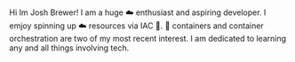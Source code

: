 Hi Im Josh Brewer!
I am a huge ☁️ enthusiast and aspiring developer.
I emjoy spinning up ☁️ resources via IAC 🐍. 
🐳 containers and container orchestration are two of my most recent interest.
I am dedicated to learning any and all things involving tech.

<!---
jbrewer3/jbrewer3 is a ✨ special ✨ repository because its `README.md` (this file) appears on your GitHub profile.
You can click the Preview link to take a look at your changes.
--->
